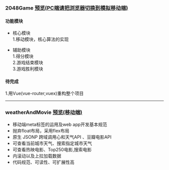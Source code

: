 ### 2048Game [预览(PC端请把浏览器切换到模拟移动端)](https://hardmanhong.github.io/nativeJS/2048Game/2048Game.html)  
#### 功能模块  
* 核心模块  
1.移动模块，核心算法的实现

* 辅助模块  
1.得分模块  
2.游戏结束模块  
3.游戏胜利模块  

#### 待完成  
1.用Vue(vue-router,vuex)重构整个项目

---

### weatherAndMovie [预览(移动端)](https://hardmanhong.github.io/nativeJS/weatherAndMovie/index.html)
* 移动端meta标签的运用及web app开发基本规范
* 抛弃float布局，采用flex布局
* 原生 JSONP 跨域调用心和天气API 、豆瓣电影API
* 可查看当前城市天气、搜索指定城市天气
* 可查看热映电影、Top250电影,搜索电影
* 内滚动以及上拉加载数据
* 代码规范、可读性、可扩展性高


